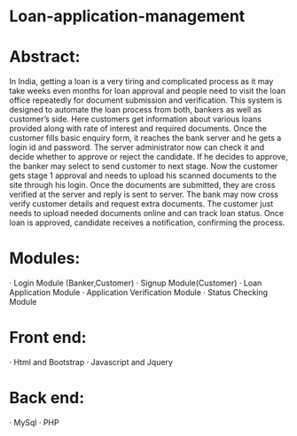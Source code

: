 # Loan-application-management
# Abstract:
In India, getting a loan is a very tiring and complicated process as it
may take weeks even months for loan approval and people need to visit the
loan office repeatedly for document submission and verification. This
system is designed to automate the loan process from both, bankers as well
as customer’s side. Here customers get information about various loans
provided along with rate of interest and required documents. Once the
customer fills basic enquiry form, it reaches the bank server and he gets a
login id and password. The server administrator now can check it and decide
whether to approve or reject the candidate. If he decides to approve, the
banker may select to send customer to next stage. Now the customer gets
stage 1 approval and needs to upload his scanned documents to the site
through his login. Once the documents are submitted, they are cross verified
at the server and reply is sent to server. The bank may now cross verify
customer details and request extra documents. The customer just needs to
upload needed documents online and can track loan status. Once loan is
approved, candidate receives a notification, confirming the process.

# Modules:
· Login Module (Banker,Customer)
· Signup Module(Customer)
· Loan Application Module
· Application Verification Module
· Status Checking Module

# Front end:
· Html and Bootstrap
· Javascript and Jquery

# Back end:
· MySql
· PHP
